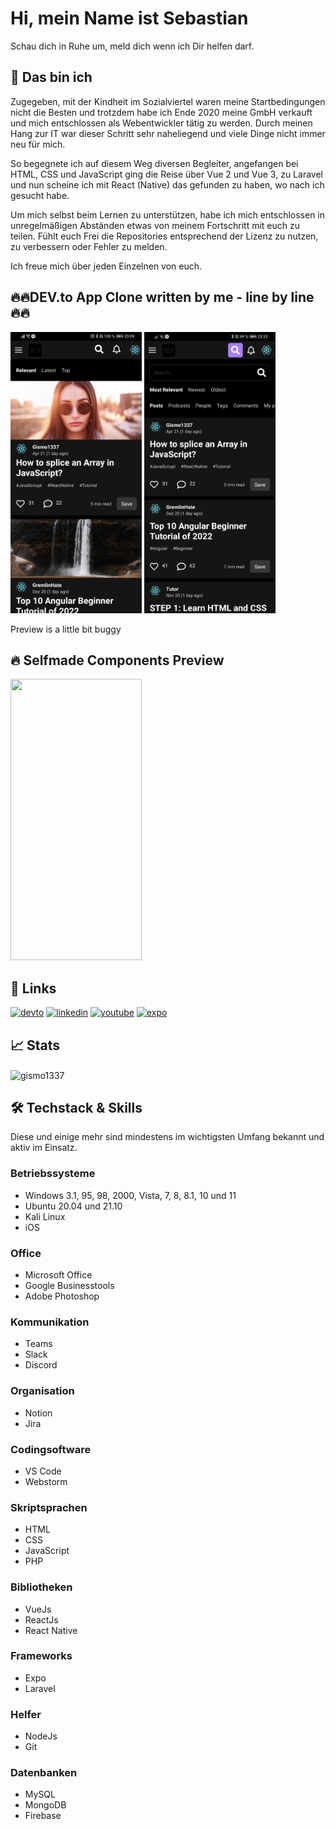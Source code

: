 
 # Hi, mein Name ist Sebastian
Schau dich in Ruhe um, meld dich wenn ich Dir helfen darf.


## 🚀 Das bin ich 
Zugegeben, mit der Kindheit im Sozialviertel waren meine Startbedingungen nicht die Besten und trotzdem habe ich Ende 2020 meine GmbH verkauft und mich entschlossen als Webentwickler tätig zu werden. Durch meinen Hang zur IT war dieser Schritt sehr naheliegend und viele Dinge nicht immer neu für mich.

So begegnete ich auf diesem Weg diversen Begleiter, angefangen bei HTML, CSS und JavaScript ging die Reise über Vue 2 und Vue 3, zu Laravel und nun scheine ich mit React (Native) das gefunden zu haben, wo nach ich gesucht habe.

Um mich selbst beim Lernen zu unterstützen, habe ich mich entschlossen in unregelmäßigen Abständen etwas von meinem Fortschritt mit euch zu teilen. Fühlt euch Frei die Repositories entsprechend der Lizenz zu nutzen, zu verbessern oder Fehler zu melden. 

Ich freue mich über jeden Einzelnen von euch.

## 🔥🔥DEV.to App Clone written by me - line by line 🔥🔥

<img src="https://github.com/Gismo1337/dev-to-clone/blob/main/assets/previewFeed.png" width="210" height="450"/> <img src="https://github.com/Gismo1337/dev-to-clone/blob/main/assets/previewSearch.png" width="210" height="450" />

Preview is a little bit buggy

## 🔥 Selfmade Components Preview

<img src="https://github.com/Gismo1337/expo-react-native-swipeup-flatlist-component/raw/main/preview.gif" width="210" height="450"> 

## 🔗 Links
[![devto](https://img.shields.io/badge/dev.to-000?style=for-the-badge&logo=dev.to&logoColor=white)](https://dev.to/gismo1337)
[![linkedin](https://img.shields.io/badge/linkedin-0A66C2?style=for-the-badge&logo=linkedin&logoColor=white)](https://www.linkedin.com/in/sebastianrichter1337/)
[![youtube](https://img.shields.io/badge/youtube-f70025?style=for-the-badge&logo=youtube&logoColor=white)](https://www.youtube.com/gismo1337dev)
[![expo](https://img.shields.io/badge/expo-000000?style=for-the-badge&logo=expo&logoColor=white)](https://expo.dev/@g1sm0?tab=snacks)


## 📈 Stats
<p><img align="center" src="https://github-readme-streak-stats.herokuapp.com/?user=gismo1337&" alt="gismo1337" /></p>

## 🛠 Techstack & Skills
Diese und einige mehr sind mindestens im wichtigsten Umfang bekannt und aktiv im Einsatz.

### Betriebssysteme
- Windows 3.1, 95, 98, 2000, Vista, 7, 8, 8.1, 10 und 11 
- Ubuntu 20.04 und 21.10 
- Kali Linux 
- iOS

### Office
- Microsoft Office 
- Google Businesstools 
- Adobe Photoshop 

### Kommunikation
- Teams 
- Slack 
- Discord 

### Organisation
- Notion
- Jira 

### Codingsoftware
- VS Code 
- Webstorm 

### Skriptsprachen
- HTML 
- CSS 
- JavaScript 
- PHP  

### Bibliotheken 
- VueJs 
- ReactJs 
- React Native 

### Frameworks
- Expo 
- Laravel

### Helfer
- NodeJs
- Git

### Datenbanken
- MySQL
- MongoDB
- Firebase




